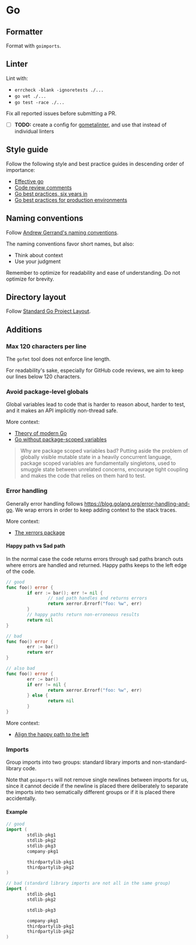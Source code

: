# Go

## Formatter

Format with `goimports`.

## Linter

Lint with:

- `errcheck -blank -ignoretests ./...`
- `go vet ./...`
- `go test -race ./...`

Fix all reported issues before submitting a PR.

- [ ] **TODO:** create a config for [gometalinter][gometalinter], and use that instead of individual linters

## Style guide

Follow the following style and best practice guides in descending order of
importance:

- [Effective go](https://golang.org/doc/effective_go.html)
- [Code review comments](https://github.com/golang/go/wiki/codereviewcomments)
- [Go best practices, six years in](http://peter.bourgon.org/go-best-practices-2016/)
- [Go best practices for production environments](http://peter.bourgon.org/go-in-production/)

## Naming conventions

Follow [Andrew Gerrand's naming
conventions](https://talks.golang.org/2014/names.slide).

The naming conventions favor short names, but also:

- Think about context
- Use your judgment

Remember to optimize for readability and ease of understanding. Do not
optimize for brevity.

## Directory layout

Follow [Standard Go Project Layout](https://github.com/golang-standards/project-layout).

## Additions

### Max 120 characters per line

The `gofmt` tool does not enforce line length.

For readability's sake, especially for GitHub code reviews, we aim to keep
our lines below 120 characters.

### Avoid package-level globals

Global variables lead to code that is harder to reason about, harder to
test, and it makes an API implicitly non-thread safe.

More context:

- [Theory of modern Go](https://peter.bourgon.org/blog/2017/06/09/theory-of-modern-go.html)
- [Go without package-scoped variables](https://dave.cheney.net/2017/06/11/go-without-package-scoped-variables)

> Why are package scoped variables bad? Putting aside the problem of
> globally visible mutable state in a heavily concurrent language, package
> scoped variables are fundamentally singletons, used to smuggle state
> between unrelated concerns, encourage tight coupling and makes the code
> that relies on them hard to test.

### Error handling

Generally error handling follows https://blog.golang.org/error-handling-and-go. We wrap errors in order
to keep adding context to the stack traces.

More context:

- [The xerrors package](https://godoc.org/golang.org/x/xerrors)

#### Happy path vs Sad path

In the normal case the code returns errors through sad paths branch outs where errors are handled and returned.
Happy paths keeps to the left edge of the code.

```go
// good
func foo() error {
        if err := bar(); err != nil {
                // sad path handles and returns errors
                return xerror.Errorf("foo: %w", err)
        }
        // happy paths return non-erroneous results
        return nil
}
```

```go
// bad
func foo() error {
        err := bar()
        return err
}
```

```go
// also bad
func foo() error {
        err := bar()
        if err != nil {
                return xerror.Errorf("foo: %w", err)
        } else {
                return nil
        }
}
```

More context:

- [Align the happy path to the left](https://medium.com/@matryer/line-of-sight-in-code-186dd7cdea88)

### Imports

Group imports into two groups: standard library imports and
non-standard-library code.

Note that `goimports` will not remove single newlines between imports
for us, since it cannot decide if the newline is placed there
deliberately to separate the imports into two sematically different
groups or if it is placed there accidentally.

#### Example

```go
// good
import (
        stdlib-pkg1
        stdlib-pkg2
        stdlib-pkg3
        company-pkg1

        thirdpartylib-pkg1
        thirdpartylib-pkg2
)

// bad (standard library imports are not all in the same group)
import (
        stdlib-pkg1
        stdlib-pkg2

        stdlib-pkg3

        company-pkg1
        thirdpartylib-pkg1
        thirdpartylib-pkg2
)
```

[gometalinter]: https://github.com/alecthomas/gometalinter
[effective-go]: https://golang.org/doc/effective_go.html
[naming-conventions]: https://talks.golang.org/2014/names.slide#1
